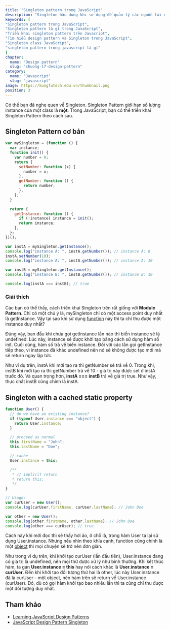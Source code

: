 ```yaml
---
title: "Singleton pattern trong JavaScript"
description: "Singleton hữu dụng khi sử dụng để quản lý các nguồn tài nguyên bị giới hạn hoặc theo dõi toàn bộ trạng thái của hệ thống."
keywords: [
"Singleton pattern trong JavaScript",
"Singleton pattern là gì trong JavaScript",
"Triển khai singleton pattern trên Javacript",
"Tìm hiểu design pattern và Singleton trong JavaScript",
"Singleton class JavaScript",
"singleton pattern trong javascript là gì"
]
chapter:
  name: "Design pattern"
  slug: "chuong-17-design-pattern"
category:
  name: "Javascript"
  slug: "javascript"
image: https://kungfutech.edu.vn/thumbnail.png
position: 3
---
```


Có thể bạn đã nghe quen về Singleton. Singleton Pattern giới hạn số lượng instance của một class là **một**. Trong JavaScript, bạn có thể triển khai Singleton Pattern theo cách sau.

## Singleton Pattern cơ bản

```js
var mySingleton = (function () {
  var instance;
  function init() {
    var number = 0;
    return {
      setNumber: function (x) {
        number = x;
      },
      getNumber: function () {
        return number;
      },
    };
  }

  return {
    getInstance: function () {
      if (!instance) instance = init();
      return instance;
    },
  };
})();

var instA = mySingleton.getInstance();
console.log("instance A: ", instA.getNumber()); // instance A: 0
instA.setNumber(10);
console.log("instance A: ", instA.getNumber()); // instance A: 10

var instB = mySingleton.getInstance();
console.log("instance B: ", instB.getNumber()); // instance B: 10

console.log(instA === instB); // true
```

### Giải thích

Các bạn có thể thấy, cách triển khai Singleton trên rất giống với **Module Pattern**. Chỉ có một chú ý là, mySingleton chỉ có một access point duy nhất là getInstance. Vậy tại sao khi sử dụng [function](/bai-viet/javascript/ham-trong-javascript) này thì ta chỉ thu được một instance duy nhất?

Đúng vậy, ban đầu khi chưa gọi getInstance lần nào thì biến instance sẽ là undefined. Lúc này, instance sẽ được khởi tạo bằng cách sử dụng hàm số init. Cuối cùng, hàm số trả về biến instance. Đối với các lần gọi getInstance tiếp theo, vì instance đã khác undefined nên nó sẽ không được tạo mới mà sẽ return ngay lập tức.

Như ví dụ trên, instA khi mới tạo ra thì getNumber sẽ trả về 0. Trong khi, instB khi mới tạo ra thì getNumber trả về 10 - giá trị này được set ở instA trước đó. Và quan trọng hơn, **instA === instB** trả về giá trị true. Như vậy, thực chất instB cũng chính là instA.

## Singleton with a cached static property

```js
function User() {
  // do we have an existing instance?
  if (typeof User.instance === "object") {
    return User.instance;
  }

  // proceed as normal
  this.firstName = "John";
  this.lastName = "Doe";

  // cache
  User.instance = this;

  /**
   * // implicit return
   * return this;
   */
}

// Usage:
var curUser = new User();
console.log(curUser.firstName, curUser.lastName); // John Doe

var other = new User();
console.log(other.firstName, other.lastName); // John Doe
console.log(other === curUser); // true
```

Cách này khi mới đọc thì sẽ thấy hơi ảo, ở chỗ là, trong hàm User ta lại sử dụng User.instance. Nhưng nếu nhìn theo khía cạnh, function cũng chính là một [object](/bai-viet/javascript/object-la-gi-object-trong-javascript) thì mọi chuyện sẽ trở nên đơn giản.

Như trong ví dụ trên, khi khởi tạo curUser (lần đầu tiên), User.instance đang có giá trị là undefined, nên mọi thứ được xử lý như bình thường. Khi kết thúc hàm, ta gán **User.instance = this** hay nói cách khác là **User.instance = curUser**. Đến khi khởi tạo đối tượng thứ hai là other, lúc này User.instance đã là curUser - một object, nên hàm trên sẽ return về User.instance (curUser). Đó, dù có gọi hàm khởi tạo bao nhiêu lần thì ta cũng chỉ thu được một đối tượng duy nhất.

## Tham khảo

- [Learning JavaScript Design Patterns](https://addyosmani.com/resources/essentialjsdesignpatterns/book/#singletonpatternjavascript)
- [JavaScript Design Pattern Singleton](http://robdodson.me/javascript-design-patterns-singleton/)
